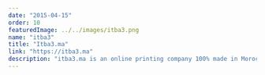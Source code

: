 ```yaml
---
date: "2015-04-15"
order: 10
featuredImage: ../../images/itba3.png
name: "itba3"
title: "Itba3.ma"
link: "https://itba3.ma"
description: "itba3.ma is an online printing company 100% made in Morocco which offers a range of products and communication media in a simple and easy-to-use printing platform. Whether you are entrepreneurs of a small, medium or large company, graphic designers, resellers, marketers or craftsmen, Flyer.be is there for you."
---
```

